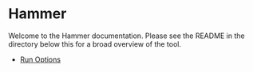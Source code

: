 # Hammer

Welcome to the Hammer documentation. Please see the README in the directory
below this for a broad overview of the tool.

- [Run Options](run.md)
